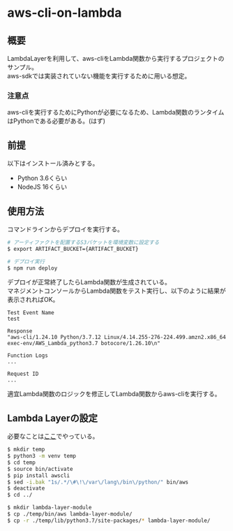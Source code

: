 # aws-cli-on-lambda
## 概要
LambdaLayerを利用して、aws-cliをLambda関数から実行するプロジェクトのサンプル。  
aws-sdkでは実装されていない機能を実行するために用いる想定。  
  
### 注意点
aws-cliを実行するためにPythonが必要になるため、Lambda関数のランタイムはPythonである必要がある。(はず)

## 前提
以下はインストール済みとする。
- Python 3.6くらい
- NodeJS 16くらい

## 使用方法
コマンドラインからデプロイを実行する。
```bash
# アーティファクトを配置するS3バケットを環境変数に設定する
$ export ARTIFACT_BUCKET={ARTIFACT_BUCKET}

# デプロイ実行
$ npm run deploy
```
デプロイが正常終了したらLambda関数が生成されている。  
マネジメントコンソールからLambda関数をテスト実行し、以下のように結果が表示されればOK。  
```
Test Event Name
test

Response
"aws-cli/1.24.10 Python/3.7.12 Linux/4.14.255-276-224.499.amzn2.x86_64 exec-env/AWS_Lambda_python3.7 botocore/1.26.10\n"

Function Logs
...

Request ID
...
```
適宜Lambda関数のロジックを修正してLambda関数からaws-cliを実行する。

## Lambda Layerの設定
必要なことは[ここ](./script/awscli.sh)でやっている。
```bash
$ mkdir temp
$ python3 -m venv temp
$ cd temp
$ source bin/activate
$ pip install awscli
$ sed -i.bak "1s/.*/\#\!\/var\/lang\/bin\/python/" bin/aws
$ deactivate
$ cd ../

$ mkdir lambda-layer-module
$ cp ./temp/bin/aws lambda-layer-module/
$ cp -r ./temp/lib/python3.7/site-packages/* lambda-layer-module/
```